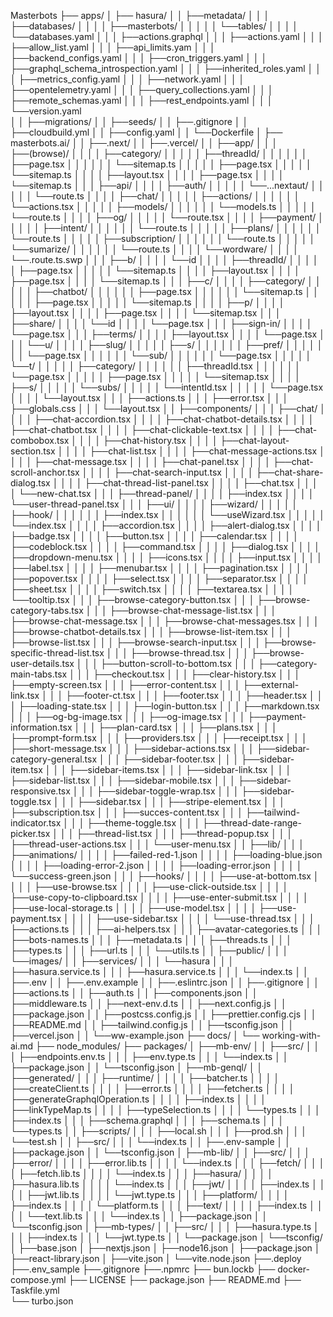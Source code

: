 Masterbots
├── apps/
│   ├── hasura/
│   │   ├──metadata/
│   │   │   ├──databases/
│   │   │   │  ├──masterbots/
│   │   │   │  │   └──tables/
│   │   │   │  └──databases.yaml
│   │   │   ├──actions.graphql
│   │   │   ├──actions.yaml
│   │   │   ├──allow_list.yaml
│   │   │   ├──api_limits.yam
│   │   │   ├──backend_configs.yaml
│   │   │   ├──cron_triggers.yaml
│   │   │   ├──graphql_schema_introspection.yaml
│   │   │   ├──inherited_roles.yaml
│   │   │   ├──metrics_config.yaml
│   │   │   ├──network.yaml
│   │   │   ├──opentelemetry.yaml
│   │   │   ├──query_collections.yaml
│   │   │   ├──remote_schemas.yaml
│   │   │   ├──rest_endpoints.yaml
│   │   │   └──version.yaml   
│   │   ├──migrations/
│   │   ├──seeds/
│   │   ├──.gitignore
│   │   ├──cloudbuild.yml
│   │   ├──config.yaml
│   │   └──Dockerfile
│   ├── masterbots.ai/
│   │   ├──.next/
│   │   ├──.vercel/
│   │   ├──app/
│   │   │  ├──(browse)/
│   │   │  │   ├──category/
│   │   │  │   │  ├──threadId/
│   │   │  │   │  │  ├──page.tsx
│   │   │  │   │  │  └──sitemap.ts
│   │   │  │   │  ├──page.tsx
│   │   │  │   │  └──sitemap.ts
│   │   │  │   ├──layout.tsx
│   │   │  │   ├──page.tsx
│   │   │  │   └──sitemap.ts
│   │   │  ├──api/
│   │   │  │   ├──auth/
│   │   │  │   │  └──...nextaut/
│   │   │  │   │        └──route.ts
│   │   │  │   ├──chat/
│   │   │  │   │  ├──actions/
│   │   │  │   │  │  └──actions.tsx
│   │   │  │   │  ├──models/
│   │   │  │   │  │  └──models.ts
│   │   │  │   │  └──route.ts
│   │   │  │   ├──og/
│   │   │  │   │  └──route.tsx
│   │   │  │   ├──payment/
│   │   │  │   │  ├──intent/
│   │   │  │   │  │  └──route.ts
│   │   │  │   │  ├──plans/
│   │   │  │   │  │  └──route.ts
│   │   │  │   │  ├──subscription/
│   │   │  │   │  │  └──route.ts
│   │   │  │   │  └──sumarize/
│   │   │  │   │  │  └──route.ts
│   │   │  │   └──wordware/
│   │   │  │      └──.route.ts.swp
│   │   │  ├──b/
│   │   │  │  └──id
│   │   │  │     ├──threadId/
│   │   │  │     │  ├──page.tsx
│   │   │  │     │  └──sitemap.ts
│   │   │  │     ├──layout.tsx
│   │   │  │     ├──page.tsx
│   │   │  │     └──sitemap.ts
│   │   │  ├──c/
│   │   │  │  ├──category/
│   │   │  │  │  ├──chatbot/
│   │   │  │  │  │  ├──page.tsx
│   │   │  │  │  │  └──sitemap.ts
│   │   │  │  │  ├──page.tsx
│   │   │  │  │  └──sitemap.ts
│   │   │  │  ├──p/
│   │   │  │  ├──layout.tsx
│   │   │  │  ├──page.tsx
│   │   │  │  └──sitemap.tsx
│   │   │  ├──share/
│   │   │  │  └──id
│   │   │  │     └──page.tsx
│   │   │  ├──sign-in/
│   │   │  │  └──page.tsx
│   │   │  ├──terms/
│   │   │  │  ├──layout.tsx
│   │   │  │  └──page.tsx
│   │   │  └──u/
│   │   │  │  ├──slug/
│   │   │  │  │  ├──s/
│   │   │  │  │  │  ├──pref/
│   │   │  │  │  │  │  └──page.tsx
│   │   │  │  │  │  └──sub/
│   │   │  │  │  │     └──page.tsx
│   │   │  │  │  └──t/
│   │   │  │  │     ├──category/
│   │   │  │  │     │  ├──threadId.tsx
│   │   │  │  │     │  └──page.tsx
│   │   │  │  │     ├──page.tsx
│   │   │  │  │     └──sitemap.tsx
│   │   │  │  ├──s/
│   │   │  │  │  └──subs/
│   │   │  │  │     └──intentId.tsx
│   │   │  │  │        └──page.tsx
│   │   │  │  └──layout.tsx
│   │   │  ├──actions.ts
│   │   │  ├──error.tsx
│   │   │  ├──globals.css
│   │   │  └──layout.tsx
│   │   ├──components/
│   │   │  ├──chat/
│   │   │  │  ├──chat-accordion.tsx
│   │   │  │  ├──chat-chatbot-details.tsx
│   │   │  │  ├──chat-chatbot.tsx
│   │   │  │  ├──chat-clickable-text.tsx
│   │   │  │  ├──chat-combobox.tsx
│   │   │  │  ├──chat-history.tsx
│   │   │  │  ├──chat-layout-section.tsx
│   │   │  │  ├──chat-list.tsx
│   │   │  │  ├──chat-message-actions.tsx
│   │   │  │  ├──chat-message.tsx
│   │   │  │  ├──chat-panel.tsx
│   │   │  │  ├──chat-scroll-anchor.tsx
│   │   │  │  ├──chat-search-input.tsx
│   │   │  │  ├──chat-share-dialog.tsx
│   │   │  │  ├──chat-thread-list-panel.tsx
│   │   │  │  ├──chat.tsx
│   │   │  │  └──new-chat.tsx
│   │   │  ├──thread-panel/
│   │   │  │  ├──index.tsx
│   │   │  │  └──user-thread-panel.tsx
│   │   │  ├──ui/
│   │   │  │  ├──wizard/
│   │   │  │  │     ├──hook/
│   │   │  │  │     │   ├──index.tsx
│   │   │  │  │     │   └──useWizard.tsx
│   │   │  │  │     └──index.tsx
│   │   │  │  ├──accordion.tsx
│   │   │  │  ├──alert-dialog.tsx
│   │   │  │  ├──badge.tsx
│   │   │  │  ├──button.tsx
│   │   │  │  ├──calendar.tsx
│   │   │  │  ├──codeblock.tsx
│   │   │  │  ├──command.tsx
│   │   │  │  ├──dialog.tsx
│   │   │  │  ├──dropdown-menu.tsx
│   │   │  │  ├──icons.tsx
│   │   │  │  ├──input.tsx
│   │   │  │  ├──label.tsx
│   │   │  │  ├──menubar.tsx
│   │   │  │  ├──pagination.tsx
│   │   │  │  ├──popover.tsx
│   │   │  │  ├──select.tsx
│   │   │  │  ├──separator.tsx
│   │   │  │  ├──sheet.tsx
│   │   │  │  ├──switch.tsx
│   │   │  │  ├──textarea.tsx
│   │   │  │  └──tooltip.tsx
│   │   │  ├──browse-category-button.tsx
│   │   │  ├──browse-category-tabs.tsx
│   │   │  ├──browse-chat-message-list.tsx
│   │   │  ├──browse-chat-message.tsx
│   │   │  ├──browse-chat-messages.tsx
│   │   │  ├──browse-chatbot-details.tsx
│   │   │  ├──browse-list-item.tsx
│   │   │  ├──browse-list.tsx
│   │   │  ├──browse-search-input.tsx
│   │   │  ├──browse-specific-thread-list.tsx
│   │   │  ├──browse-thread.tsx
│   │   │  ├──browse-user-details.tsx
│   │   │  ├──button-scroll-to-bottom.tsx
│   │   │  ├──category-main-tabs.tsx
│   │   │  ├──checkout.tsx
│   │   │  ├──clear-history.tsx
│   │   │  ├──empty-screen.tsx
│   │   │  ├──error-content.tsx
│   │   │  ├──external-link.tsx
│   │   │  ├──footer-ct.tsx
│   │   │  ├──footer.tsx
│   │   │  ├──header.tsx
│   │   │  ├──loading-state.tsx
│   │   │  ├──login-button.tsx
│   │   │  ├──markdown.tsx
│   │   │  ├──og-bg-image.tsx
│   │   │  ├──og-image.tsx
│   │   │  ├──payment-information.tsx
│   │   │  ├──plan-card.tsx
│   │   │  ├──plans.tsx
│   │   │  ├──prompt-form.tsx
│   │   │  ├──providers.tsx
│   │   │  ├──receipt.tsx
│   │   │  ├──short-message.tsx
│   │   │  ├──sidebar-actions.tsx
│   │   │  ├──sidebar-category-general.tsx
│   │   │  ├──sidebar-footer.tsx
│   │   │  ├──sidebar-item.tsx
│   │   │  ├──sidebar-items.tsx
│   │   │  ├──sidebar-link.tsx
│   │   │  ├──sidebar-list.tsx
│   │   │  ├──sidebar-mobile.tsx
│   │   │  ├──sidebar-responsive.tsx
│   │   │  ├──sidebar-toggle-wrap.tsx
│   │   │  ├──sidebar-toggle.tsx
│   │   │  ├──sidebar.tsx
│   │   │  ├──stripe-element.tsx
│   │   │  ├──subscription.tsx
│   │   │  ├──succes-content.tsx
│   │   │  ├──tailwind-indicator.tsx
│   │   │  ├──theme-toggle.tsx
│   │   │  ├──thread-date-range-picker.tsx
│   │   │  ├──thread-list.tsx
│   │   │  ├──thread-popup.tsx
│   │   │  ├──thread-user-actions.tsx
│   │   │  └──user-menu.tsx
│   │   ├──lib/
│   │   │  ├──animations/
│   │   │  │  ├──failed-red-1.json
│   │   │  │  ├──loading-blue.json
│   │   │  │  ├──loading-error-2.json
│   │   │  │  ├──loading-error.json
│   │   │  │  └──success-green.json
│   │   │  ├──hooks/
│   │   │  │  ├──use-at-bottom.tsx
│   │   │  │  ├──use-browse.tsx
│   │   │  │  ├──use-click-outside.tsx
│   │   │  │  ├──use-copy-to-clipboard.tsx
│   │   │  │  ├──use-enter-submit.tsx
│   │   │  │  ├──use-local-storage.ts
│   │   │  │  ├──use-model.tsx
│   │   │  │  ├──use-payment.tsx
│   │   │  │  ├──use-sidebar.tsx
│   │   │  │  └──use-thread.tsx
│   │   │  ├──actions.ts
│   │   │  ├──ai-helpers.tsx
│   │   │  ├──avatar-categories.ts
│   │   │  ├──bots-names.ts
│   │   │  ├──metadata.ts
│   │   │  ├──threads.ts
│   │   │  ├──types.ts
│   │   │  ├──url.ts
│   │   │  └──utils.ts
│   │   ├──public/
│   │   │  └──images/
│   │   ├──services/
│   │   │  └──hasura
│   │   │     ├──hasura.service.ts
│   │   │     ├──hasura.service.ts
│   │   │     └──index.ts
│   │   ├──.env
│   │   ├──.env.example
│   │   ├──.eslintrc.json
│   │   ├──.gitignore
│   │   ├──actions.ts
│   │   ├──auth.ts
│   │   ├──components.json
│   │   ├──middleware.ts
│   │   ├──next-env.d.ts
│   │   ├──next.config.js
│   │   ├──package.json
│   │   ├──postcss.config.js
│   │   ├──prettier.config.cjs
│   │   ├──README.md
│   │   ├──tailwind.config.js
│   │   ├──tsconfig.json
│   │   ├──vercel.json
│   │   └──ww-example.json
├── docs/
│   └── working-with-ai.md
├── node_modules/
├── packages/
│   ├──mb-env/
│   │   ├──src/
│   │   │  ├──endpoints.env.ts
│   │   │  ├──env.type.ts
│   │   │  └──index.ts
│   │   ├──package.json
│   │   └──tsconfig.json
│   ├──mb-genql/
│   │   ├──generated/
│   │   │     ├──runtime/
│   │   │     │  ├──batcher.ts
│   │   │     │  ├──createClient.ts
│   │   │     │  ├──error.ts
│   │   │     │  ├──fetcher.ts
│   │   │     │  ├──generateGraphqlOperation.ts
│   │   │     │  ├──index.ts
│   │   │     │  ├──linkTypeMap.ts
│   │   │     │  ├──typeSelection.ts
│   │   │     │  └──types.ts
│   │   │     ├──index.ts
│   │   │     ├──schema.graphql
│   │   │     ├──schema.ts
│   │   │     └──types.ts
│   │   ├──scripts/
│   │   │     ├──local.sh
│   │   │     ├──prod.sh
│   │   │     └──test.sh
│   │   ├──src/
│   │   │     └──index.ts
│   │   ├──.env-sample
│   │   ├──package.json
│   │   └──tsconfig.json
│   ├──mb-lib/
│   │   ├──src/
│   │   │     ├──error/
│   │   │     │  ├──error.lib.ts
│   │   │     │  └──index.ts
│   │   │     ├──fetch/
│   │   │     │  ├──fetch.lib.ts
│   │   │     │  └──index.ts
│   │   │     ├──hasura/
│   │   │     │  ├──hasura.lib.ts
│   │   │     │  └──index.ts
│   │   │     ├──jwt/
│   │   │     │  ├──index.ts
│   │   │     │  ├──jwt.lib.ts
│   │   │     │  └──jwt.type.ts
│   │   │     ├──platform/
│   │   │     │  ├──index.ts
│   │   │     │  └──platform.ts
│   │   │     ├──text/
│   │   │     │  ├──index.ts
│   │   │     │  └──text.lib.ts
│   │   │     └──index.ts
│   │   ├──package.json
│   │   └──tsconfig.json
│   ├──mb-types/
│   │   ├──src/
│   │   │     ├──hasura.type.ts
│   │   │     ├──index.ts
│   │   │     └──jwt.type.ts
│   │   └──package.json
│   └──tsconfig/
│       ├──base.json
│       ├──nextjs.json
│       ├──node16.json
│       ├──package.json
│       ├──react-library.json
│       ├──vite.json
│       └──vite.node.json
├──.deploy
├──.env_sample
├──.gitignore
├──.npmrc
├── bun.lockb
├── docker-compose.yml
├── LICENSE
├── package.json
├── README.md
├── Taskfile.yml  
└── turbo.json
